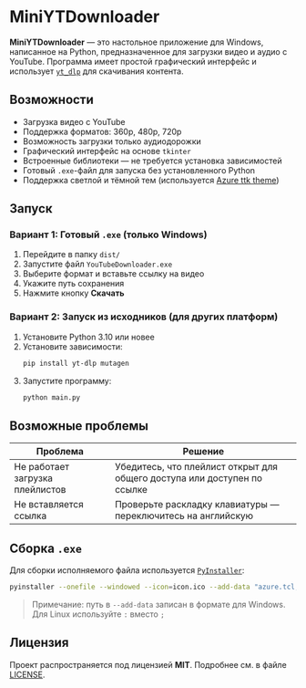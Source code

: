 # MiniYTDownloader

**MiniYTDownloader** — это настольное приложение для Windows, написанное на Python, предназначенное для загрузки видео и аудио с YouTube. Программа имеет простой графический интерфейс и использует [`yt_dlp`](https://github.com/yt-dlp/yt-dlp) для скачивания контента.

## Возможности

- Загрузка видео с YouTube
- Поддержка форматов: 360p, 480p, 720p
- Возможность загрузки только аудиодорожки
- Графический интерфейс на основе `tkinter`
- Встроенные библиотеки — не требуется установка зависимостей
- Готовый `.exe`-файл для запуска без установленного Python
- Поддержка светлой и тёмной тем (используется [Azure ttk theme](https://github.com/rdbende/Azure-ttk-theme))

## Запуск

### Вариант 1: Готовый `.exe` (только Windows)

1. Перейдите в папку `dist/`
2. Запустите файл `YouTubeDownloader.exe`
3. Выберите формат и вставьте ссылку на видео
4. Укажите путь сохранения
5. Нажмите кнопку **Скачать**

### Вариант 2: Запуск из исходников (для других платформ)

1. Установите Python 3.10 или новее
2. Установите зависимости:
    ```bash
    pip install yt-dlp mutagen
    ```
3. Запустите программу:
    ```bash
    python main.py
    ```

## Возможные проблемы

| Проблема | Решение |
|---------|---------|
| Не работает загрузка плейлистов | Убедитесь, что плейлист открыт для общего доступа или доступен по ссылке |
| Не вставляется ссылка | Проверьте раскладку клавиатуры — переключитесь на английскую |

## Сборка `.exe`

Для сборки исполняемого файла используется [`PyInstaller`](https://pyinstaller.org/):

```bash
pyinstaller --onefile --windowed --icon=icon.ico --add-data "azure.tcl;." --add-data "theme;theme" --name="YouTube Downloader V1.2" main.py
```

> Примечание: путь в `--add-data` записан в формате для Windows. Для Linux используйте `:` вместо `;`

## Лицензия

Проект распространяется под лицензией **MIT**. Подробнее см. в файле [LICENSE](LICENSE).